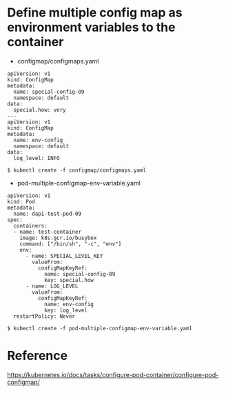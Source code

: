 # Define multiple config map as environment variables to the container

* configmap/configmaps.yaml
```
apiVersion: v1
kind: ConfigMap
metadata:
  name: special-config-09
  namespace: default
data:
  special.how: very
---
apiVersion: v1
kind: ConfigMap
metadata:
  name: env-config
  namespace: default
data:
  log_level: INFO
```

```
$ kubectl create -f configmap/configmaps.yaml
```

* pod-multiple-configmap-env-variable.yaml
```
apiVersion: v1
kind: Pod
metadata:
  name: dapi-test-pod-09
spec:
  containers:
  - name: test-container
    image: k8s.gcr.io/busybox
    command: ["/bin/sh", "-c", "env"]
    env:
      - name: SPECIAL_LEVEL_KEY
        valueFrom:
          configMapKeyRef:
            name: special-config-09
            key: special.how
      - name: LOG_LEVEL
        valueFrom:
          configMapKeyRef:
            name: env-config
            key: log_level
  restartPolicy: Never
```

```
$ kubectl create -f pod-multiple-configmap-env-variable.yaml
```

# Reference
https://kubernetes.io/docs/tasks/configure-pod-container/configure-pod-configmap/

